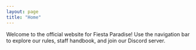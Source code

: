```yaml
---
layout: page
title: "Home"
---
```

Welcome to the official website for Fiesta Paradise! Use the navigation bar to explore our rules, staff handbook, and join our Discord server.

<div id="canvas-container"></div>

<script src="https://cdnjs.cloudflare.com/ajax/libs/three.js/r128/three.min.js"></script>

<script>
  var scene = new THREE.Scene();
  var camera = new THREE.PerspectiveCamera(75, window.innerWidth / window.innerHeight, 0.1, 1000);
  camera.position.z = 5;

  var renderer = new THREE.WebGLRenderer();
  renderer.setSize(window.innerWidth, window.innerHeight);
  document.getElementById('canvas-container').appendChild(renderer.domElement);

  var geometry = new THREE.BoxGeometry();
  var material = new THREE.MeshBasicMaterial({ color: 0x00ff00 });
  var cube = new THREE.Mesh(geometry, material);
  scene.add(cube);

  function animate() {
    requestAnimationFrame(animate);
    cube.rotation.x += 0.01;
    cube.rotation.y += 0.01;
    renderer.render(scene, camera);
  }

  animate();
</script>